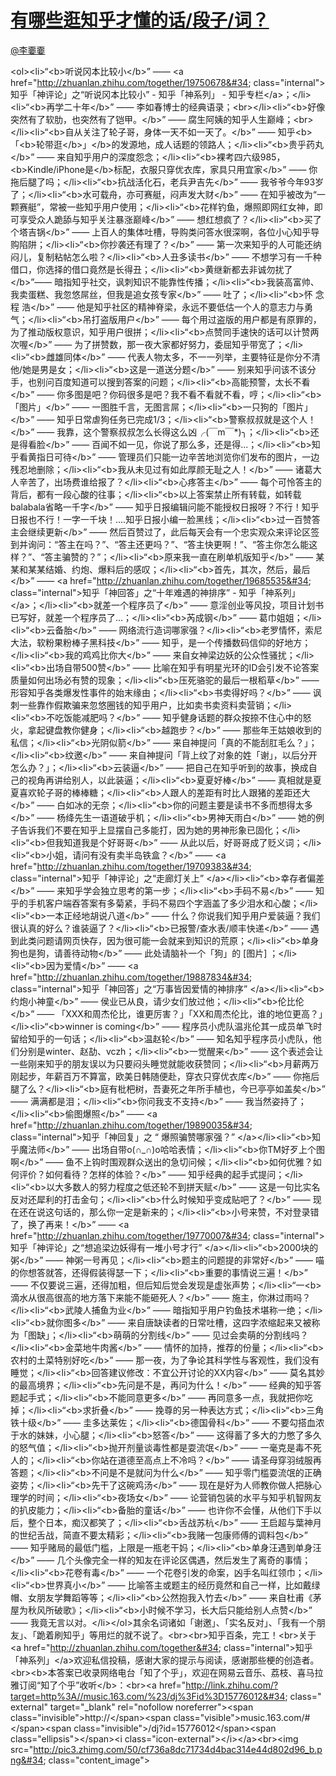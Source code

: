 
#  [有哪些逛知乎才懂的话/段子/词？](https://zhihu.com/questions/37701294)



[@李嫑嫑](https://zhihu.com/people/1c3369bbd58b14ed815011effaf0895c)

&lt;ol&gt;&lt;li&gt;“&lt;b&gt;听说冈本比较小&lt;/b&gt;” —— &lt;a href=&#34;http://zhuanlan.zhihu.com/together/19750678&#34; class=&#34;internal&#34;&gt;知乎「神评论」之“听说冈本比较小” - 知乎「神系列」 - 知乎专栏&lt;/a&gt;；&lt;/li&gt;&lt;li&gt;“&lt;b&gt;再学二十年&lt;/b&gt;” —— 李如春博士的经典语录；&lt;br&gt;&lt;/li&gt;&lt;li&gt;“&lt;b&gt;好像突然有了软肋，也突然有了铠甲。&lt;/b&gt;” —— 腐生阿姨的知乎人生巅峰；&lt;br&gt;&lt;/li&gt;&lt;li&gt;“&lt;b&gt;自从关注了轮子哥，身体一天不如一天了。&lt;/b&gt;” —— 知乎&lt;b&gt;「&lt;b&gt;轮带逛&lt;/b&gt;」&lt;/b&gt;的发源地，成人话题的领路人；&lt;/li&gt;&lt;li&gt;“&lt;b&gt;贵乎药丸&lt;/b&gt;” —— 来自知乎用户的深度怨念；&lt;/li&gt;&lt;li&gt;“&lt;b&gt;裸考四六级985，&lt;b&gt;Kindle/iPhone是&lt;/b&gt;标配，衣服只穿优衣库，家具只用宜家&lt;/b&gt;” —— 你拖后腿了吗；&lt;/li&gt;&lt;li&gt;“&lt;b&gt;抗战活化石，老兵尹吉先&lt;/b&gt;” —— 我爷爷今年93岁了；&lt;/li&gt;&lt;li&gt;“&lt;b&gt;水可载舟，亦可赛艇，闷声发大财&lt;/b&gt;” —— 在知乎被改为“一颗赛艇”，常被一些知乎用户使用；&lt;/li&gt;&lt;li&gt;“&lt;b&gt;花样钓鱼，爆照即网红女神，即可享受众人跪舔与知乎关注暴涨巅峰&lt;/b&gt;” —— 想红想疯了？&lt;/li&gt;&lt;li&gt;“&lt;b&gt;买了个塔吉锅&lt;/b&gt;” —— 上百人的集体吐槽，导购类问答水很深啊，各位小心知乎导购陷阱；&lt;/li&gt;&lt;li&gt;“&lt;b&gt;你抄袭还有理了？&lt;/b&gt;” —— 第一次来知乎的人可能还纳闷儿，复制粘帖怎么啦？&lt;/li&gt;&lt;li&gt;“&lt;b&gt;人丑多读书&lt;/b&gt;” —— 不想学习有一千种借口，你选择的借口竟然是长得丑；&lt;/li&gt;&lt;li&gt;“&lt;b&gt;黄继新都去非诚勿扰了&lt;/b&gt;”—— 暗指知乎社交，讽刺知识不能靠性传播；&lt;/li&gt;&lt;li&gt;“&lt;b&gt;我装高富帅、我卖蛋糕、我忽悠屌丝，但我是追女孩专家&lt;/b&gt;” —— 吐了；&lt;/li&gt;&lt;li&gt;“&lt;b&gt;怀 念 程 浩&lt;/b&gt;” —— 他是知乎社区的精神脊梁，永远不要低估一个人的意志力与勇气；&lt;/li&gt;&lt;li&gt;“&lt;b&gt;吊打盗版用户&lt;/b&gt;” —— 每个用过盗版的用户都是有原罪的，为了推动版权意识，知乎用户很拼；&lt;/li&gt;&lt;li&gt;“&lt;b&gt;点赞同手速快的话可以计赞两次喔&lt;/b&gt;” —— 为了拼赞数，那一夜大家都好努力，委屈知乎带宽了；&lt;/li&gt;&lt;li&gt;“&lt;b&gt;雌雄同体&lt;/b&gt;” —— 代表人物太多，不一一列举，主要特征是你分不清他/她是男是女；&lt;/li&gt;&lt;li&gt;“&lt;b&gt;这是一道送分题&lt;/b&gt;” —— 别来知乎问该不该分手，也别问百度知道可以搜到答案的问题；&lt;/li&gt;&lt;li&gt;“&lt;b&gt;高能预警，太长不看&lt;/b&gt;” —— 你多图是吧？你码很多是吧？我不看不看就不看，哼；&lt;/li&gt;&lt;li&gt;“&lt;b&gt;「图片」&lt;/b&gt;” —— 一图胜千言，无图言屌；&lt;/li&gt;&lt;li&gt;“&lt;b&gt;一只狗的「图片」&lt;/b&gt;” —— 知乎日常虐狗任务已完成1/3；&lt;/li&gt;&lt;li&gt;“&lt;b&gt;警察叔叔就是这个人！&lt;/b&gt;” —— 我靠，这个警察叔叔怎么长得这么凶╭(￣m￣*)╮；&lt;/li&gt;&lt;li&gt;“&lt;b&gt;还是得看脸&lt;/b&gt;” —— 百闻不如一见，你说了那么多，还是得...；&lt;/li&gt;&lt;li&gt;“&lt;b&gt;知乎看黄指日可待&lt;/b&gt;” —— 管理员们只能一边辛苦地浏览你们发布的图片，一边残忍地删除；&lt;/li&gt;&lt;li&gt;“&lt;b&gt;我从未见过有如此厚颜无耻之人！&lt;/b&gt;” —— 诸葛大人辛苦了，出场费谁给报了？&lt;/li&gt;&lt;li&gt;“&lt;b&gt;心疼答主&lt;/b&gt;” —— 每个可怜答主的背后，都有一段心酸的往事；&lt;/li&gt;&lt;li&gt;“&lt;b&gt;以上答案禁止所有转载，如转载balabala省略一千字&lt;/b&gt;” —— 知乎日报编辑问能不能授权日报呀？不行！知乎日报也不行！一字一千块！....知乎日报小编一脸黑线；&lt;/li&gt;&lt;li&gt;“&lt;b&gt;过一百赞答主会继续更新&lt;/b&gt;” —— 然后百赞过了，此后每天会有一个忠实观众来评论区签到并询问：“答主在吗？”、“答主还更吗？”、“答主快更啊！”、“答主你怎么能这样？”、“答主骗赞的？”；&lt;/li&gt;&lt;li&gt;“&lt;b&gt;原来我一直在刷单机版知乎&lt;/b&gt;” —— 某某和某某结婚、约炮、爆料后的感叹；&lt;/li&gt;&lt;li&gt;“&lt;b&gt;首先，其次，然后，最后&lt;/b&gt;” —— &lt;a href=&#34;http://zhuanlan.zhihu.com/together/19685535&#34; class=&#34;internal&#34;&gt;知乎「神回答」之“十年难遇的神排序” - 知乎「神系列」&lt;/a&gt;；&lt;/li&gt;&lt;li&gt;“&lt;b&gt;就差一个程序员了&lt;/b&gt;” —— 意淫创业等风投，项目计划书已写好，就差一个程序员了...；&lt;/li&gt;&lt;li&gt;“&lt;b&gt;芮成钢&lt;/b&gt;” —— 葛巾姐姐；&lt;/li&gt;&lt;li&gt;“&lt;b&gt;云备胎&lt;/b&gt;” —— 网络流行造词哪家强？&lt;/li&gt;&lt;li&gt;“&lt;b&gt;老罗情怀，索尼大法，软粉果粉棒子黑科技&lt;/b&gt;” —— 知乎，是一个传播数码信仰的好地方；&lt;/li&gt;&lt;li&gt;“&lt;b&gt;我的鸡鸡比你大&lt;/b&gt;” —— 来自女神梁边妖的公众性骚扰；&lt;/li&gt;&lt;li&gt;“&lt;b&gt;出场自带500赞&lt;/b&gt;” —— 比喻在知乎有明星光环的ID会引发不论答案质量如何出场必有赞的现象；&lt;/li&gt;&lt;li&gt;“&lt;b&gt;压死骆驼的最后一根稻草&lt;/b&gt;” —— 形容知乎各类爆发性事件的始末缘由；&lt;/li&gt;&lt;li&gt;“&lt;b&gt;书卖得好吗？&lt;/b&gt;” —— 讽刺一些靠作假欺骗来忽悠圈钱的知乎用户，比如卖书卖资料卖营销；&lt;/li&gt;&lt;li&gt;“&lt;b&gt;不吃饭能减肥吗？&lt;/b&gt;” —— 知乎健身话题的群众按捺不住心中的怒火，拿起键盘教你健身；&lt;/li&gt;&lt;li&gt;“&lt;b&gt;越跑步？&lt;/b&gt;” —— 那些年王姑娘收到的私信；&lt;/li&gt;&lt;li&gt;“&lt;b&gt;光阴似箭&lt;/b&gt;” —— 来自神提问「真的不能刮肛毛么？」；&lt;/li&gt;&lt;li&gt;“&lt;b&gt;纹邀&lt;/b&gt;” —— 来自神提问「背上纹了对象的姓「谢」，以后分开怎么办？」；&lt;/li&gt;&lt;li&gt;“&lt;b&gt;云装逼&lt;/b&gt;”  ——  把自己在知乎听到的故事，换成自己的视角再讲给别人，以此装逼；&lt;/li&gt;&lt;li&gt;“&lt;b&gt;夏夏好棒&lt;/b&gt;” —— 真相就是夏夏喜欢轮子哥的棒棒糖；&lt;/li&gt;&lt;li&gt;“&lt;b&gt;人跟人的差距有时比人跟猪的差距还大&lt;/b&gt;” —— 白如冰的无奈；&lt;/li&gt;&lt;li&gt;“&lt;b&gt;你的问题主要是读书不多而想得太多&lt;/b&gt;” —— 杨绛先生一语道破乎机；&lt;/li&gt;&lt;li&gt;“&lt;b&gt;男神天雨白&lt;/b&gt;” —— 她的例子告诉我们不要在知乎上显摆自己多能打，因为她的男神形象已固化；&lt;/li&gt;&lt;li&gt;“&lt;b&gt;但我知道我是个好哥哥&lt;/b&gt;” —— 从此以后，好哥哥成了贬义词；&lt;/li&gt;&lt;li&gt;“&lt;b&gt;小姐，请问有没有卖半岛铁盒？&lt;/b&gt;” —— &lt;a href=&#34;http://zhuanlan.zhihu.com/together/19709383&#34; class=&#34;internal&#34;&gt;知乎「神评论」之“走廊灯关上” &lt;/a&gt;&lt;/li&gt;&lt;li&gt;“&lt;b&gt;幸存者偏差&lt;/b&gt;” —— 来知乎学会独立思考的第一步；&lt;/li&gt;&lt;li&gt;“&lt;b&gt;手码不易&lt;/b&gt;” —— 知乎的手机客户端吞答案有多菊紧，手码不易四个字涵盖了多少泪水和心酸；&lt;/li&gt;&lt;li&gt;“&lt;b&gt;一本正经地胡说八道&lt;/b&gt;” —— 什么？你说我们知乎用户爱装逼？我们很认真的好么？谁装逼了？&lt;/li&gt;&lt;li&gt;“&lt;b&gt;已报警/查水表/顺丰快递&lt;/b&gt;” —— 遇到此类问题请网页快存，因为很可能一会就来到知识的荒原；&lt;/li&gt;&lt;li&gt;“&lt;b&gt;单身狗也是狗，请善待动物&lt;/b&gt;” —— 此处请脑补一个「狗」的 [图片] ；&lt;/li&gt;&lt;li&gt;“&lt;b&gt;因为爱情&lt;/b&gt;” —— &lt;a href=&#34;http://zhuanlan.zhihu.com/together/19887834&#34; class=&#34;internal&#34;&gt;知乎「神回答」之“万事皆因爱情的神排序” &lt;/a&gt;&lt;/li&gt;&lt;li&gt;“&lt;b&gt;约炮小神童&lt;/b&gt;” —— 侯业已从良，请少女们放过他；&lt;/li&gt;&lt;li&gt;“&lt;b&gt;伦比伦&lt;/b&gt;” —— 「XXX和周杰伦比，谁更厉害？」「XX和周杰伦比，谁的地位更高？」&lt;/li&gt;&lt;li&gt;“&lt;b&gt;winner is coming&lt;/b&gt;” —— 程序员小虎队温兆伦其一成员单飞时留给知乎的一句话；&lt;/li&gt;&lt;li&gt;“&lt;b&gt;温赵轮&lt;/b&gt;” —— 知名知乎程序员小虎队，他们分别是winter、赵劼、vczh；&lt;/li&gt;&lt;li&gt;“&lt;b&gt;一觉醒来&lt;/b&gt;” —— 这个表述会让一些刚来知乎的朋友误以为只要闷头睡觉就能收获赞同；&lt;/li&gt;&lt;li&gt;“&lt;b&gt;月薪两万刚起步，年薪百万不算富，欧美日韩随便赴，穿衣只穿优衣库&lt;/b&gt;” —— 你拖后腿了么？&lt;/li&gt;&lt;li&gt;“&lt;b&gt;庭有枇杷树，吾妻死之年所手植也，今已亭亭如盖矣&lt;/b&gt;” —— 满满都是泪；&lt;/li&gt;&lt;li&gt;“&lt;b&gt;你问我支不支持&lt;/b&gt;” —— 我当然姿持了；&lt;/li&gt;&lt;li&gt;“&lt;b&gt;偷图爆照&lt;/b&gt;” —— &lt;a href=&#34;http://zhuanlan.zhihu.com/together/19890035&#34; class=&#34;internal&#34;&gt;知乎「神回复」之 “ 爆照骗赞哪家强？” &lt;/a&gt;&lt;/li&gt;&lt;li&gt;“&lt;b&gt;知乎魔法师&lt;/b&gt;” ——  出场自带o(∩_∩)o哈哈表情；&lt;/li&gt;&lt;li&gt;“&lt;b&gt;你TM好歹上个图啊&lt;/b&gt;” —— 鱼不上钩时围观群众送出的急切问候；&lt;/li&gt;&lt;li&gt;“&lt;b&gt;如何优雅？如何评价？如何看待？怎样的体验？&lt;/b&gt;” —— 知乎经典的起手式提问；&lt;/li&gt;&lt;li&gt;“&lt;b&gt;以大多数人的努力程度之低还轮不到拼天赋&lt;/b&gt;” —— 这是一句比实名反对还犀利的打击金句；&lt;/li&gt;&lt;li&gt;“&lt;b&gt;什么时候知乎变成贴吧了？&lt;/b&gt;” —— 现在还在说这句话的，那么你一定是新来的；&lt;/li&gt;&lt;li&gt;“&lt;b&gt;小号来赞，不对登录错了，换了再来！&lt;/b&gt;” —— &lt;a href=&#34;http://zhuanlan.zhihu.com/together/19770007&#34; class=&#34;internal&#34;&gt;知乎「神评论」之“想追梁边妖得有一堆小号才行” &lt;/a&gt;&lt;/li&gt;&lt;li&gt;“&lt;b&gt;2000块的粥&lt;/b&gt;” —— 神粥一号再见；&lt;/li&gt;&lt;li&gt;“&lt;b&gt;题主的问题提的非常好&lt;/b&gt;” —— 喵的你想答就答，还得假装得瑟一下；&lt;/li&gt;&lt;li&gt;“&lt;b&gt;重要的事情说三遍！&lt;/b&gt;” —— 不仅要说三遍，还得加粗，但后知后觉会发现是虚张声势；&lt;/li&gt;&lt;li&gt;“一&lt;b&gt;滴水从很高很高的地方落下来能不能砸死人？&lt;/b&gt;” —— 施主，你淋过雨吗？&lt;/li&gt;&lt;li&gt;“&lt;b&gt;武陵人捕鱼为业&lt;/b&gt;” —— 暗指知乎用户钓鱼技术堪称一绝；&lt;/li&gt;&lt;li&gt;“&lt;b&gt;就你图多&lt;/b&gt;” —— 来自唐缺读者的日常吐槽，这四字浓缩起来又被称为「图缺」；&lt;/li&gt;&lt;li&gt;“&lt;b&gt;萌萌的分割线&lt;/b&gt;” —— 见过会卖萌的分割线吗？&lt;/li&gt;&lt;li&gt;“&lt;b&gt;金菜地牛肉酱&lt;/b&gt;” —— 情怀的加持，推荐的份量；&lt;/li&gt;&lt;li&gt;“&lt;b&gt;农村的土菜特别好吃&lt;/b&gt;” —— 那一夜，为了争论其科学性与客观性，我们没有睡觉；&lt;/li&gt;&lt;li&gt;“&lt;b&gt;回答建议修改：不宜公开讨论的XX内容&lt;/b&gt;”  —— 莫名其妙的最高境界；&lt;/li&gt;&lt;li&gt;“&lt;b&gt;先问是不是，再问为什么！&lt;/b&gt;” —— 经典的知乎答题起手式；&lt;/li&gt;&lt;li&gt;“&lt;b&gt;不能同意更多&lt;/b&gt;” —— 再同意多一点，我就把你吃掉；&lt;/li&gt;&lt;li&gt;“&lt;b&gt;求折叠&lt;/b&gt;” —— 挽尊的另一种表达方式；&lt;/li&gt;&lt;li&gt;“&lt;b&gt;三角铁十级&lt;/b&gt;” —— 圭多达莱佐；&lt;/li&gt;&lt;li&gt;“&lt;b&gt;德国骨科&lt;/b&gt;” —— 不要勾搭血浓于水的妹妹，小心腿；&lt;/li&gt;&lt;li&gt;“&lt;b&gt;怒答&lt;/b&gt;” —— 这得蓄了多大的力憋了多久的怒气值；&lt;/li&gt;&lt;li&gt;“&lt;b&gt;抛开剂量谈毒性都是耍流氓&lt;/b&gt;” —— 一毫克是毒不死人的；&lt;/li&gt;&lt;li&gt;“&lt;b&gt;你站在道德至高点上不冷吗？&lt;/b&gt;” —— 请圣母穿羽绒服再答题；&lt;/li&gt;&lt;li&gt;“&lt;b&gt;不问是不是就问为什么&lt;/b&gt;” —— 知乎零门槛耍流氓的正确姿势；&lt;/li&gt;&lt;li&gt;“&lt;b&gt;先干了这碗鸡汤&lt;/b&gt;” —— 现在是好为人师教你做人把脉心理学的时间；&lt;/li&gt;&lt;li&gt;“&lt;b&gt;夜场女&lt;/b&gt;” —— 论营销包装的水平与知乎机智网友的扒皮能力；&lt;/li&gt;&lt;li&gt;“&lt;b&gt;备胎的童话&lt;/b&gt;” —— 也许你不会懂，从他们下手以后，整个日本，痴汉都笑了；&lt;/li&gt;&lt;li&gt;“&lt;b&gt;舌战苏杭&lt;/b&gt;” —— 王启超与葉神月的世纪舌战，简直不要太精彩；&lt;/li&gt;&lt;li&gt;“&lt;b&gt;我赌一包康师傅的调料包&lt;/b&gt;” —— 知乎赌局的最低门槛，上限是一瓶老干妈；&lt;/li&gt;&lt;li&gt;“&lt;b&gt;单身汪遇到单身汪&lt;/b&gt;” —— 几个头像完全一样的知友在评论区偶遇，然后发生了离奇的事情；&lt;/li&gt;&lt;li&gt;“&lt;b&gt;花卷有毒&lt;/b&gt;” —— 一个花卷引发的命案，凶手名叫红领巾；&lt;/li&gt;&lt;li&gt;“&lt;b&gt;世界真小&lt;/b&gt;” —— 比喻答主或题主的经历竟然和自己一样，比如戴绿帽、女朋友学舞蹈等等；&lt;/li&gt;&lt;li&gt;“&lt;b&gt;公然抱我入竹去&lt;/b&gt;” —— 来自杜甫《茅屋为秋风所破歌》；&lt;/li&gt;&lt;li&gt;“&lt;b&gt;小时候不学习，长大后只能给别人点赞&lt;/b&gt;” —— 我竟无言以对。&lt;/li&gt;&lt;/ol&gt;其余名词诸如「谢邀」、「实名反对」、「我有一个朋友」、「跪着刷知乎」等用烂的就不说了。&lt;br&gt;&lt;br&gt;知乎百条，完工！&lt;br&gt;关于 &lt;a href=&#34;http://zhuanlan.zhihu.com/together&#34; class=&#34;internal&#34;&gt;知乎「神系列」&lt;/a&gt;欢迎私信投稿，感谢大家的提示与阅读，感谢那些梗的创造者。&lt;br&gt;&lt;b&gt;本答案已收录网络电台「知了个乎」，欢迎在网易云音乐、荔枝、喜马拉雅订阅“知了个乎”收听&lt;/b&gt;：&lt;br&gt;&lt;a href=&#34;http://link.zhihu.com/?target=http%3A//music.163.com/%23/dj%3Fid%3D15776012&#34; class=&#34; external&#34; target=&#34;_blank&#34; rel=&#34;nofollow noreferrer&#34;&gt;&lt;span class=&#34;invisible&#34;&gt;http://&lt;/span&gt;&lt;span class=&#34;visible&#34;&gt;music.163.com/#&lt;/span&gt;&lt;span class=&#34;invisible&#34;&gt;/dj?id=15776012&lt;/span&gt;&lt;span class=&#34;ellipsis&#34;&gt;&lt;/span&gt;&lt;i class=&#34;icon-external&#34;&gt;&lt;/i&gt;&lt;/a&gt;&lt;br&gt;&lt;img src=&#34;http://pic3.zhimg.com/50/cf736a8dc71734d4bac314e44d802d96_b.png&#34; class=&#34;content_image&#34;&gt;